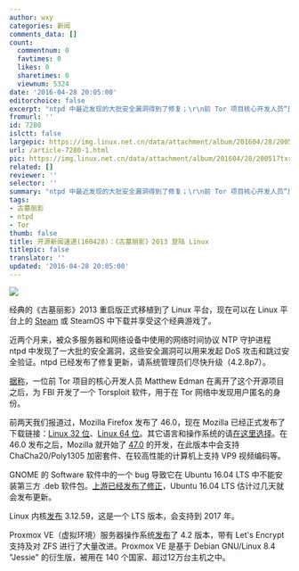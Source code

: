 ```yaml
---
author: wxy
categories: 新闻
comments_data: []
count:
  commentnum: 0
  favtimes: 0
  likes: 0
  sharetimes: 0
  viewnum: 5324
date: '2016-04-28 20:05:00'
editorchoice: false
excerpt: "ntpd 中最近发现的大批安全漏洞得到了修复；\r\n前 Tor 项目核心开发人员“反水”，协助 FBI 开发监控 Tor 的软件"
fromurl: ''
id: 7280
islctt: false
largepic: https://img.linux.net.cn/data/attachment/album/201604/28/200517txrqbrqzrr3urhu3.jpg
url: /article-7280-1.html
pic: https://img.linux.net.cn/data/attachment/album/201604/28/200517txrqbrqzrr3urhu3.jpg.thumb.jpg
related: []
reviewer: ''
selector: ''
summary: "ntpd 中最近发现的大批安全漏洞得到了修复；\r\n前 Tor 项目核心开发人员“反水”，协助 FBI 开发监控 Tor 的软件"
tags:
- 古墓丽影
- ntpd
- Tor
thumb: false
title: 开源新闻速递(160428)：《古墓丽影》2013 登陆 Linux
titlepic: false
translator: ''
updated: '2016-04-28 20:05:00'
---
```


![](https://img.linux.net.cn/data/attachment/album/201604/28/200517txrqbrqzrr3urhu3.jpg)


经典的《古墓丽影》2013 重启版正式移植到了 Linux 平台，现在可以在 Linux 平台上的 [Steam](http://store.steampowered.com/app/203160/) 或 SteamOS 中下载并享受这个经典游戏了。


近两个月来，被众多服务器和网络设备中使用的网络时间协议 NTP 守护进程 ntpd 中发现了一大批的安全漏洞，这些安全漏洞可以用来发起 DoS 攻击和跳过安全验证。ntpd 已经发布了修复更新，请系统管理员们尽快升级（4.2.8p7）。


[据称](http://www.dailydot.com/politics/government-contractor-tor-malware/)，一位前 Tor 项目的核心开发人员 Matthew Edman 在离开了这个开源项目之后，为 FBI 开发了一个 Torsploit 软件，用于在 Tor 网络中发现用户匿名的身份。


前两天我们报道过，Mozilla Firefox 发布了 46.0，现在 Mozilla 已经正式发布了下载链接：[Linux 32 位](http://download.firefox.com.cn/releases/firefox/46.0/zh-CN/Firefox-latest.tar.bz2)、[Linux 64 位](http://download.firefox.com.cn/releases/firefox/46.0/zh-CN/Firefox-latest-x86_64.tar.bz2)。其它语言和操作系统的请[在这里选择](http://www.firefox.com.cn/download/#more)。在 46.0 发布之后，Mozilla 就开始了 [47.0](https://www.mozilla.org/en-US/firefox/47.0beta/releasenotes/) 的开发，在此版本中会支持 ChaCha20/Poly1305 加密套件、在较高性能的计算机上支持 VP9 视频编码等。


GNOME 的 Software 软件中的一个 bug 导致它在 Ubuntu 16.04 LTS 中不能安装第三方 .deb 软件包。[上游已经发布了修正](https://bugzilla.gnome.org/show_bug.cgi?id=765482)，Ubuntu 16.04 LTS 估计过几天就会发布更新。


Linux 内核[发布](http://lkml.iu.edu/hypermail/linux/kernel/1604.3/03783.html) 3.12.59，这是一个 LTS 版本，会支持到 2017 年。


Proxmox VE（虚拟环境）服务器操作系统[发布](https://www.proxmox.com/en/news/press-releases/proxmox-ve-4-2-released)了 4.2 版本，带有 Let's Encrypt 支持及对 ZFS 进行了大量改进。Proxmox VE 是基于 Debian GNU/Linux 8.4 "Jessie" 的衍生版，被用在 140 个国家、超过12万台主机之中。